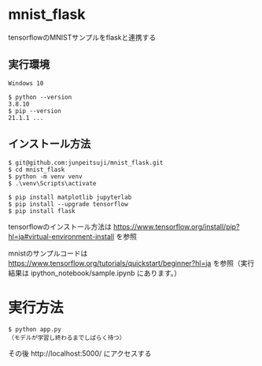 # mnist_flask
tensorflowのMNISTサンプルをflaskと連携する

## 実行環境
```
Windows 10

$ python --version
3.8.10
$ pip --version
21.1.1 ...
```

## インストール方法
```
$ git@github.com:junpeitsuji/mnist_flask.git
$ cd mnist_flask
$ python -m venv venv
$ .\venv\Scripts\activate

$ pip install matplotlib jupyterlab
$ pip install --upgrade tensorflow
$ pip install flask
```

tensorflowのインストール方法は 
https://www.tensorflow.org/install/pip?hl=ja#virtual-environment-install を参照

mnistのサンプルコードは https://www.tensorflow.org/tutorials/quickstart/beginner?hl=ja を参照（実行結果は ipython_notebook/sample.ipynb にあります。）


# 実行方法
```
$ python app.py
（モデルが学習し終わるまでしばらく待つ）
```

その後 http://localhost:5000/ にアクセスする
